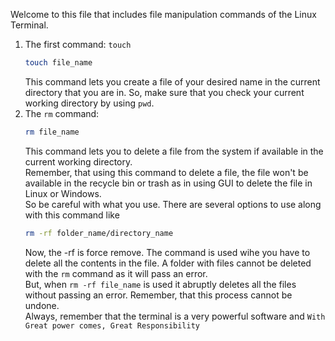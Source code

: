 Welcome to this file that includes file manipulation commands of the Linux Terminal.
1. The first command: `touch`
   ```bash
   touch file_name
   ```
   This command lets you create a file of your desired name in the current directory that you are in. So, make sure that you check your current working directory by using `pwd`.
3. The `rm` command:
   ```bash
   rm file_name
   ```
   This command lets you to delete a file from the system if available in the current working directory. \
   Remember, that using this command to delete a file, the file won't be available in the recycle bin or trash as in using GUI to delete the file in Linux or Windows.\
   So be careful with what you use.
   There are several options to use along with this command like
   ```bash
   rm -rf folder_name/directory_name
   ```
   Now, the -rf is force remove. The command is used wihe you have to delete all the contents in the file. A folder with files cannot be deleted with the `rm` command as it will pass an error. \
   But, when `rm -rf file_name` is used it abruptly deletes all the files without passing an error. Remember, that this process cannot be undone. \
   Always, remember that the terminal is a very powerful software and `With Great power comes, Great Responsibility`
